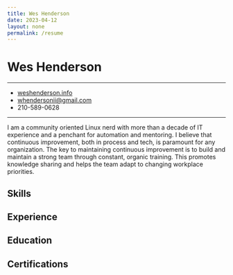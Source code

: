 ```yaml
---
title: Wes Henderson
date: 2023-04-12
layout: none
permalink: /resume
---
```


Wes Henderson
===

---
* [weshenderson.info](https://weshenderson.info)
* [whendersonii@gmail.com](mailto:whendersonii@gmail.com)
* 210-589-0628

---

I am a community oriented Linux nerd with more than a decade of IT experience and a penchant for automation and mentoring. I believe that continuous improvement, both in process and tech, is paramount for any organization. The key to maintaining continuous improvement is to build and maintain a strong team through constant, organic training. This promotes knowledge sharing and helps the team adapt to changing workplace priorities.

Skills
---

Experience
---

Education
---

Certifications
---

